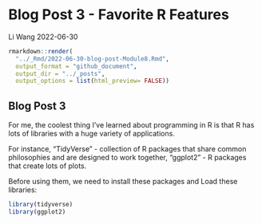 Blog Post 3 - Favorite R Features
================
Li Wang
2022-06-30

``` r
rmarkdown::render(
  "../_Rmd/2022-06-30-blog-post-Module8.Rmd", 
  output_format = "github_document",
  output_dir = "../_posts",
  output_options = list(html_preview= FALSE))
```

## Blog Post 3

For me, the coolest thing I’ve learned about programming in R is that R
has lots of libraries with a huge variety of applications.

For instance, “TidyVerse” - collection of R packages that share common
philosophies and are designed to work together, “ggplot2” - R packages
that create lots of plots.

Before using them, we need to install these packages and Load these
libraries:

``` r
library(tidyverse)
library(ggplot2)
```
